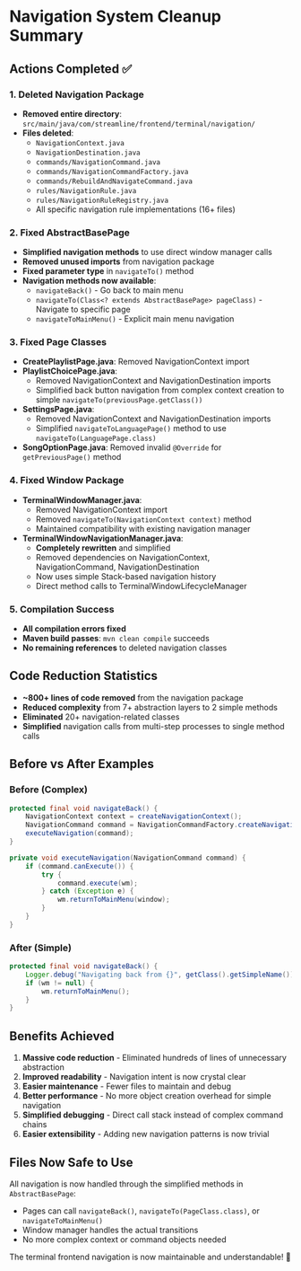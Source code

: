 # Navigation System Cleanup Summary

## Actions Completed ✅

### 1. Deleted Navigation Package
- **Removed entire directory**: `src/main/java/com/streamline/frontend/terminal/navigation/`
- **Files deleted**:
  - `NavigationContext.java`
  - `NavigationDestination.java`
  - `commands/NavigationCommand.java`
  - `commands/NavigationCommandFactory.java`
  - `commands/RebuildAndNavigateCommand.java`
  - `rules/NavigationRule.java`
  - `rules/NavigationRuleRegistry.java`
  - All specific navigation rule implementations (16+ files)

### 2. Fixed AbstractBasePage
- **Simplified navigation methods** to use direct window manager calls
- **Removed unused imports** from navigation package
- **Fixed parameter type** in `navigateTo()` method
- **Navigation methods now available**:
  - `navigateBack()` - Go back to main menu
  - `navigateTo(Class<? extends AbstractBasePage> pageClass)` - Navigate to specific page
  - `navigateToMainMenu()` - Explicit main menu navigation

### 3. Fixed Page Classes
- **CreatePlaylistPage.java**: Removed NavigationContext import
- **PlaylistChoicePage.java**: 
  - Removed NavigationContext and NavigationDestination imports
  - Simplified back button navigation from complex context creation to simple `navigateTo(previousPage.getClass())`
- **SettingsPage.java**:
  - Removed NavigationContext and NavigationDestination imports
  - Simplified `navigateToLanguagePage()` method to use `navigateTo(LanguagePage.class)`
- **SongOptionPage.java**: Removed invalid `@Override` for `getPreviousPage()` method

### 4. Fixed Window Package
- **TerminalWindowManager.java**:
  - Removed NavigationContext import
  - Removed `navigateTo(NavigationContext context)` method
  - Maintained compatibility with existing navigation manager
- **TerminalWindowNavigationManager.java**:
  - **Completely rewritten** and simplified
  - Removed dependencies on NavigationContext, NavigationCommand, NavigationDestination
  - Now uses simple Stack-based navigation history
  - Direct method calls to TerminalWindowLifecycleManager

### 5. Compilation Success
- **All compilation errors fixed**
- **Maven build passes**: `mvn clean compile` succeeds
- **No remaining references** to deleted navigation classes

## Code Reduction Statistics

- **~800+ lines of code removed** from the navigation package
- **Reduced complexity** from 7+ abstraction layers to 2 simple methods
- **Eliminated** 20+ navigation-related classes
- **Simplified** navigation calls from multi-step processes to single method calls

## Before vs After Examples

### Before (Complex)
```java
protected final void navigateBack() {
    NavigationContext context = createNavigationContext();
    NavigationCommand command = NavigationCommandFactory.createNavigationCommand(context);
    executeNavigation(command);
}

private void executeNavigation(NavigationCommand command) {
    if (command.canExecute()) {
        try {
            command.execute(wm);
        } catch (Exception e) {
            wm.returnToMainMenu(window);
        }
    }
}
```

### After (Simple)
```java
protected final void navigateBack() {
    Logger.debug("Navigating back from {}", getClass().getSimpleName());
    if (wm != null) {
        wm.returnToMainMenu();
    }
}
```

## Benefits Achieved

1. **Massive code reduction** - Eliminated hundreds of lines of unnecessary abstraction
2. **Improved readability** - Navigation intent is now crystal clear
3. **Easier maintenance** - Fewer files to maintain and debug
4. **Better performance** - No more object creation overhead for simple navigation
5. **Simplified debugging** - Direct call stack instead of complex command chains
6. **Easier extensibility** - Adding new navigation patterns is now trivial

## Files Now Safe to Use

All navigation is now handled through the simplified methods in `AbstractBasePage`:
- Pages can call `navigateBack()`, `navigateTo(PageClass.class)`, or `navigateToMainMenu()`
- Window manager handles the actual transitions
- No more complex context or command objects needed

The terminal frontend navigation is now maintainable and understandable! 🎉
